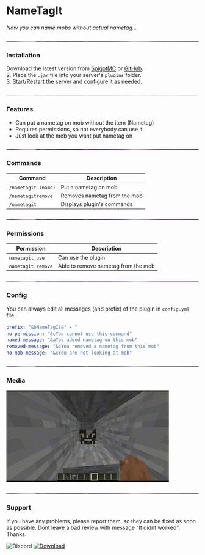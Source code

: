# NameTagIt     
*Now you can name mobs without actual nametag...*  

![](https://github.com/wejkey/SoneMC/raw/main/images/images2/separator.png)

### Installation

Download the latest version from [SpigotMC](https://www.spigotmc.org/resources/nametagit.122724/) or [GitHub](https://github.com/wejkey/NameTagIt/releases/tag/1.1).  
2. Place the `.jar` file into your server's `plugins` folder.  
3. Start/Restart the server and configure it as needed.  

![](https://github.com/wejkey/SoneMC/raw/main/images/images2/separator.png)


### Features

- Can put a nametag on mob without the item (Nametag)
- Requires permissions, so not everybody can use it
- Just look at the mob you want put nametag on


![](https://github.com/wejkey/SoneMC/raw/main/images/images2/separator.png)

### Commands

| Command | Description |
|---------|------------|
| `/nametagit (name)` | Put a nametag on mob |
| `/nametagitremove` | Removes nametag from the mob |
| `/nametagit` | Displays plugin's commands |

![](https://github.com/wejkey/SoneMC/raw/main/images/images2/separator.png)


### Permissions

| Permission | Description |
|------------|-------------|
| `nametagit.use` | Can use the plugin |
| `nametagit.remove` | Able to remove nametag from the mob |

![](https://github.com/wejkey/SoneMC/raw/main/images/images2/separator.png)


### Config

You can always edit all messages (and prefix) of the plugin in `config.yml` file.

```yaml
prefix: "&bNameTagIt&f ▸ "
no-permission: "&cYou cannot use this command"
named-message: "&aYou added nametag on this mob"
removed-message: "&cYou removed a nametag from this mob"
no-mob-message: "&cYou are not looking at mob"
```

![](https://github.com/wejkey/SoneMC/raw/main/images/images2/separator.png)

### Media

![NametagIt GIF](https://github.com/wejkey/SoneMC/raw/main/images/gifs/nametagit.gif)

![](https://github.com/wejkey/SoneMC/raw/main/images/images2/separator.png)


### Support

If you have any problems, please report them, so they can be fixed as soon as possible. Dont leave a bad review with message "It didnt worked". Thanks.

![Discord](https://img.shields.io/discord/1340050728764575815?style=for-the-badge)
[![Download](https://img.shields.io/badge/Download%20Latest-White?style=for-the-badge&logo=github)](https://github.com/wejkey/NameTagIt/releases/tag/1.1)  




